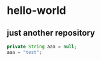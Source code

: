 hello-world
===========

just another repository
-----------



```Java
private String aaa = null;
aaa = "test";

```
